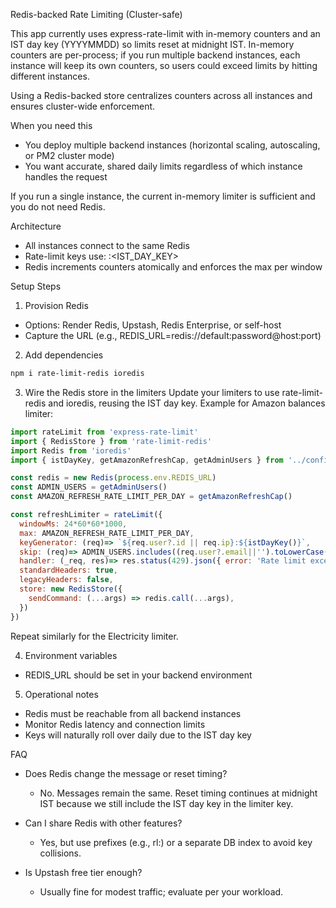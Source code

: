 Redis-backed Rate Limiting (Cluster-safe)

This app currently uses express-rate-limit with in-memory counters and an IST day key (YYYYMMDD) so limits reset at midnight IST. In-memory counters are per-process; if you run multiple backend instances, each instance will keep its own counters, so users could exceed limits by hitting different instances.

Using a Redis-backed store centralizes counters across all instances and ensures cluster-wide enforcement.

When you need this
- You deploy multiple backend instances (horizontal scaling, autoscaling, or PM2 cluster mode)
- You want accurate, shared daily limits regardless of which instance handles the request

If you run a single instance, the current in-memory limiter is sufficient and you do not need Redis.

Architecture
- All instances connect to the same Redis
- Rate-limit keys use: <userId or ip>:<IST_DAY_KEY>
- Redis increments counters atomically and enforces the max per window

Setup Steps

1) Provision Redis
- Options: Render Redis, Upstash, Redis Enterprise, or self-host
- Capture the URL (e.g., REDIS_URL=redis://default:password@host:port)

2) Add dependencies
```bash
npm i rate-limit-redis ioredis
```

3) Wire the Redis store in the limiters
Update your limiters to use rate-limit-redis and ioredis, reusing the IST day key. Example for Amazon balances limiter:
```js
import rateLimit from 'express-rate-limit'
import { RedisStore } from 'rate-limit-redis'
import Redis from 'ioredis'
import { istDayKey, getAmazonRefreshCap, getAdminUsers } from '../config/limits.js'

const redis = new Redis(process.env.REDIS_URL)
const ADMIN_USERS = getAdminUsers()
const AMAZON_REFRESH_RATE_LIMIT_PER_DAY = getAmazonRefreshCap()

const refreshLimiter = rateLimit({
  windowMs: 24*60*60*1000,
  max: AMAZON_REFRESH_RATE_LIMIT_PER_DAY,
  keyGenerator: (req)=> `${req.user?.id || req.ip}:${istDayKey()}`,
  skip: (req)=> ADMIN_USERS.includes((req.user?.email||'').toLowerCase()),
  handler: (_req, res)=> res.status(429).json({ error: 'Rate limit exceeded (AMAZON_REFRESH_RATE_LIMIT_PER_DAY/day) for Non-Subscriber users. Please try tomorrow.' }),
  standardHeaders: true,
  legacyHeaders: false,
  store: new RedisStore({
    sendCommand: (...args) => redis.call(...args),
  })
})
```
Repeat similarly for the Electricity limiter.

4) Environment variables
- REDIS_URL should be set in your backend environment

5) Operational notes
- Redis must be reachable from all backend instances
- Monitor Redis latency and connection limits
- Keys will naturally roll over daily due to the IST day key

FAQ

- Does Redis change the message or reset timing?
  - No. Messages remain the same. Reset timing continues at midnight IST because we still include the IST day key in the limiter key.

- Can I share Redis with other features?
  - Yes, but use prefixes (e.g., rl:) or a separate DB index to avoid key collisions.

- Is Upstash free tier enough?
  - Usually fine for modest traffic; evaluate per your workload.

